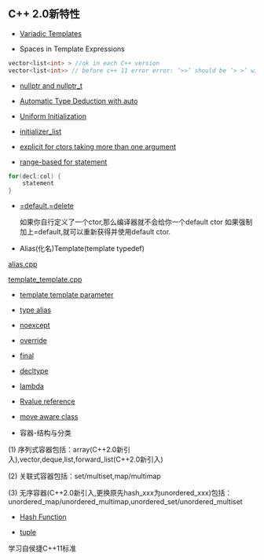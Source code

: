 ## C++ 2.0新特性

- [Variadic Templates](variadic)

- Spaces in Template Expressions

```cpp
vector<list<int> > //ok in each C++ version
vector<list<int>> // before c++ 11 error error: ‘>>’ should be ‘> >’ within a nested template argument list,c++11后可以正常通过
```

- [nullptr and nullptr_t](nullptr.cpp)

- [Automatic Type Deduction with auto](auto.cpp)

- [Uniform Initialization ](uniform_initialization.cpp)

- [initializer_list](initializer.cpp)

- [explicit for ctors taking more than one argument]( explicit.cpp)

- [range-based for statement](auto.cpp)

```cpp
for(decl:col) {
    statement
}
```

- [=default,=delete](default_delete.cpp)

  如果你自行定义了一个ctor,那么编译器就不会给你一个default ctor
  如果强制加上=default,就可以重新获得并使用default ctor.

- Alias(化名)Template(template typedef)

[alias.cpp](alias.cpp) 

[template_template.cpp](template_template.cpp)

-  [template template parameter](template_template.cpp)

- [type alias](type_alias.cpp)

- [noexcept](noexcept.cpp)
- [override](override.cpp)
- [final](final.cpp)
- [decltype](decltype.cpp)

- [lambda](lambda.cpp)

- [Rvalue reference](rvalue.cpp)

- [move aware class](move.cpp)

- 容器-结构与分类

(1) 序列式容器包括：array(C++2.0新引入),vector,deque,list,forward_list(C++2.0新引入)

(2) 关联式容器包括：set/multiset,map/multimap

(3) 无序容器(C++2.0新引入,更换原先hash_xxx为unordered_xxx)包括：unordered_map/unordered_multimap,unordered_set/unordered_multiset

- [Hash Function](hash.cpp)

- [tuple](tuple.cpp)

学习自侯捷C++11标准